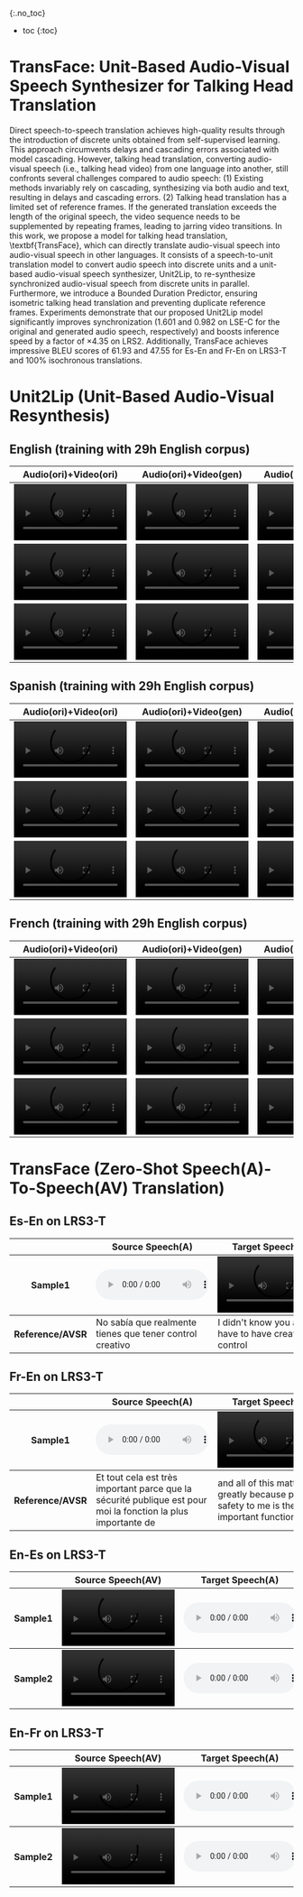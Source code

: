 {:.no_toc}
* toc
{:toc}

# TransFace: Unit-Based Audio-Visual Speech Synthesizer for Talking Head Translation
Direct speech-to-speech translation achieves high-quality results through the introduction of discrete units obtained from self-supervised learning. This approach circumvents delays and cascading errors associated with model cascading. However, talking head translation, converting audio-visual speech (i.e., talking head video) from one language into another, still confronts several challenges compared to audio speech: (1) Existing methods invariably rely on cascading, synthesizing via both audio and text, resulting in delays and cascading errors. (2) Talking head translation has a limited set of reference frames. If the generated translation exceeds the length of the original speech, the video sequence needs to be supplemented by repeating frames, leading to jarring video transitions. In this work, we propose a model for talking head translation, \textbf{TransFace}, which can directly translate audio-visual speech into audio-visual speech in other languages. It consists of a speech-to-unit translation model to convert audio speech into discrete units and a unit-based audio-visual speech synthesizer, Unit2Lip, to re-synthesize synchronized audio-visual speech from discrete units in parallel. Furthermore, we introduce a Bounded Duration Predictor, ensuring isometric talking head translation and preventing duplicate reference frames. Experiments demonstrate that our proposed Unit2Lip model significantly improves synchronization (1.601 and 0.982 on LSE-C for the original and generated audio speech, respectively) and boosts inference speed by a factor of $\times$4.35 on LRS2. Additionally, TransFace achieves impressive BLEU scores of 61.93 and 47.55 for Es-En and Fr-En on LRS3-T and 100\% isochronous translations.
# Unit2Lip (Unit-Based Audio-Visual Resynthesis)

## English (training with 29h English corpus)
 
<table>
    <thead>
        <tr>
            <th style="text-align: center">Audio(ori)+Video(ori)</th>
            <th style="text-align: center">Audio(ori)+Video(gen)</th>
            <th style="text-align: center">Audio(gen)+Video(ori)</th>
            <th style="text-align: center">Audio(gen)+Video(gen)</th>
        </tr>
    </thead>
    <tbody>
        <tr>
            <td style="text-align: center"><video controls style="width: 200px;"><source src="case/unit2lip/en/0_Ao_Vo.mp4"></video></td>
            <td style="text-align: center"><video controls style="width: 200px;"><source src="case/unit2lip/en/0_Ao_Vg.mp4"></video></td>
            <td style="text-align: center"><video controls style="width: 200px;"><source src="case/unit2lip/en/0_Ag_Vo.mp4"></video></td>
            <td style="text-align: center"><video controls style="width: 200px;"><source src="case/unit2lip/en/0_Ag_Vg.mp4"></video></td>
        </tr>
        <tr>
            <td style="text-align: center"><video controls style="width: 200px;"><source src="case/unit2lip/en/1_Ao_Vo.mp4"></video></td>
            <td style="text-align: center"><video controls style="width: 200px;"><source src="case/unit2lip/en/1_Ao_Vg.mp4"></video></td>
            <td style="text-align: center"><video controls style="width: 200px;"><source src="case/unit2lip/en/1_Ag_Vo.mp4"></video></td>
            <td style="text-align: center"><video controls style="width: 200px;"><source src="case/unit2lip/en/1_Ag_Vg.mp4"></video></td>
        </tr>
        <tr>
            <td style="text-align: center"><video controls style="width: 200px;"><source src="case/unit2lip/en/2_Ao_Vo.mp4"></video></td>
            <td style="text-align: center"><video controls style="width: 200px;"><source src="case/unit2lip/en/2_Ao_Vg.mp4"></video></td>
            <td style="text-align: center"><video controls style="width: 200px;"><source src="case/unit2lip/en/2_Ag_Vo.mp4"></video></td>
            <td style="text-align: center"><video controls style="width: 200px;"><source src="case/unit2lip/en/2_Ag_Vg.mp4"></video></td>
        </tr>
    </tbody>
</table>

## Spanish (training with 29h English corpus)

<table>
    <thead>
        <tr>
            <th style="text-align: center">Audio(ori)+Video(ori)</th>
            <th style="text-align: center">Audio(ori)+Video(gen)</th>
            <th style="text-align: center">Audio(gen)+Video(ori)</th>
            <th style="text-align: center">Audio(gen)+Video(gen)</th>
        </tr>
    </thead>
    <tbody>
        <tr>
            <td style="text-align: center"><video controls style="width: 200px;"><source src="case/unit2lip/es/0_Ao_Vo.mp4"></video></td>
            <td style="text-align: center"><video controls style="width: 200px;"><source src="case/unit2lip/es/0_Ao_Vg.mp4"></video></td>
            <td style="text-align: center"><video controls style="width: 200px;"><source src="case/unit2lip/es/0_Ag_Vo.mp4"></video></td>
            <td style="text-align: center"><video controls style="width: 200px;"><source src="case/unit2lip/es/0_Ag_Vg.mp4"></video></td>
        </tr>
        <tr>
            <td style="text-align: center"><video controls style="width: 200px;"><source src="case/unit2lip/es/1_Ao_Vo.mp4"></video></td>
            <td style="text-align: center"><video controls style="width: 200px;"><source src="case/unit2lip/es/1_Ao_Vg.mp4"></video></td>
            <td style="text-align: center"><video controls style="width: 200px;"><source src="case/unit2lip/es/1_Ag_Vo.mp4"></video></td>
            <td style="text-align: center"><video controls style="width: 200px;"><source src="case/unit2lip/es/1_Ag_Vg.mp4"></video></td>
        </tr>
        <tr>
            <td style="text-align: center"><video controls style="width: 200px;"><source src="case/unit2lip/es/2_Ao_Vo.mp4"></video></td>
            <td style="text-align: center"><video controls style="width: 200px;"><source src="case/unit2lip/es/2_Ao_Vg.mp4"></video></td>
            <td style="text-align: center"><video controls style="width: 200px;"><source src="case/unit2lip/es/2_Ag_Vo.mp4"></video></td>
            <td style="text-align: center"><video controls style="width: 200px;"><source src="case/unit2lip/es/2_Ag_Vg.mp4"></video></td>
        </tr>
    </tbody>
</table>

## French (training with 29h English corpus)

<table>
    <thead>
        <tr>
            <th style="text-align: center">Audio(ori)+Video(ori)</th>
            <th style="text-align: center">Audio(ori)+Video(gen)</th>
            <th style="text-align: center">Audio(gen)+Video(ori)</th>
            <th style="text-align: center">Audio(gen)+Video(gen)</th>
        </tr>
    </thead>
    <tbody>
        <tr>
            <td style="text-align: center"><video controls style="width: 200px;"><source src="case/unit2lip/fr/0_Ao_Vo.mp4"></video></td>
            <td style="text-align: center"><video controls style="width: 200px;"><source src="case/unit2lip/fr/0_Ao_Vg.mp4"></video></td>
            <td style="text-align: center"><video controls style="width: 200px;"><source src="case/unit2lip/fr/0_Ag_Vo.mp4"></video></td>
            <td style="text-align: center"><video controls style="width: 200px;"><source src="case/unit2lip/fr/0_Ag_Vg.mp4"></video></td>
        </tr>
        <tr>
            <td style="text-align: center"><video controls style="width: 200px;"><source src="case/unit2lip/fr/1_Ao_Vo.mp4"></video></td>
            <td style="text-align: center"><video controls style="width: 200px;"><source src="case/unit2lip/fr/1_Ao_Vg.mp4"></video></td>
            <td style="text-align: center"><video controls style="width: 200px;"><source src="case/unit2lip/fr/1_Ag_Vo.mp4"></video></td>
            <td style="text-align: center"><video controls style="width: 200px;"><source src="case/unit2lip/fr/1_Ag_Vg.mp4"></video></td>
        </tr>
        <tr>
            <td style="text-align: center"><video controls style="width: 200px;"><source src="case/unit2lip/fr/2_Ao_Vo.mp4"></video></td>
            <td style="text-align: center"><video controls style="width: 200px;"><source src="case/unit2lip/fr/2_Ao_Vg.mp4"></video></td>
            <td style="text-align: center"><video controls style="width: 200px;"><source src="case/unit2lip/fr/2_Ag_Vo.mp4"></video></td>
            <td style="text-align: center"><video controls style="width: 200px;"><source src="case/unit2lip/fr/2_Ag_Vg.mp4"></video></td>
        </tr>
    </tbody>
</table>

# TransFace (Zero-Shot Speech(A)-To-Speech(AV) Translation)

## Es-En on LRS3-T

<table>
    <thead>
        <tr>
            <th style="text-align: center"></th>
            <th style="text-align: center">Source Speech(A)</th>
            <th style="text-align: center">Target Speech(AV)</th>
            <th style="text-align: center">AVSR+NMT+TTS+Wav2Lip</th>
            <th style="text-align: center">ST+TTS+Wav2Lip</th>
            <th style="text-align: center">S2ST+Wav2Lip</th>
            <th style="text-align: center">TransFace</th>
            <th style="text-align: center">TransFace+bounded</th>
        </tr>
    </thead>
    <tbody>
        <tr>
            <th style="text-align: center">Sample1</th>
            <td style="text-align: center"><audio controls style="width: 200px;"><source src="case/S2ST/es-en/demo2/source.wav"></audio></td>
            <td style="text-align: center"><video controls style="width: 200px;"><source src="case/S2ST/es-en/demo2/target.mp4"></video></td>
            <td style="text-align: center"><video controls style="width: 200px;"><source src="case/S2ST/es-en/demo2/NMT.mp4"></video></td>
            <td style="text-align: center"><video controls style="width: 200px;"><source src="case/S2ST/es-en/demo2/ST.mp4"></video></td>
            <td style="text-align: center"><video controls style="width: 200px;"><source src="case/S2ST/es-en/demo2/S2ST_wav2lip.mp4"></video></td>
            <td style="text-align: center"><video controls style="width: 200px;"><source src="case/S2ST/es-en/demo2/full.mp4"></video></td>
            <td style="text-align: center"><video controls style="width: 200px;"><source src="case/S2ST/es-en/demo2/full_bounded.mp4"></video></td>
        </tr>
    </tbody>
    <tbody>
        <tr>
            <th style="text-align: center">Reference/AVSR</th>
            <td>No sabía que realmente tienes que tener control creativo</td>
            <td>I didn't know you actually have to have creative control</td>
            <td>I didn't know that you really have to have creative control</td>
            <td>I didn't know that you really have the creative control</td>
            <td>i didn't know that they had to have the creative control</td>
            <td>i didn't know that they had to have the creative control</td>
            <td>i didn't know that you really have to be creative control</td>
        </tr>
    </tbody>
</table>

## Fr-En on LRS3-T

<table>
    <thead>
        <tr>
            <th style="text-align: center"></th>
            <th style="text-align: center">Source Speech(A)</th>
            <th style="text-align: center">Target Speech(AV)</th>
            <th style="text-align: center">AVSR+NMT+TTS+Wav2Lip</th>
            <th style="text-align: center">ST+TTS+Wav2Lip</th>
            <th style="text-align: center">S2ST+Wav2Lip</th>
            <th style="text-align: center">TransFace</th>
            <th style="text-align: center">TransFace+bounded</th>
        </tr>
    </thead>
    <tbody>
        <tr>
            <th style="text-align: center">Sample1</th>
            <td style="text-align: center"><audio controls style="width: 200px;"><source src="case/S2ST/fr-en/demo2/source.wav"></audio></td>
            <td style="text-align: center"><video controls style="width: 200px;"><source src="case/S2ST/fr-en/demo2/target.mp4"></video></td>
            <td style="text-align: center"><video controls style="width: 200px;"><source src="case/S2ST/fr-en/demo2/NMT.mp4"></video></td>
            <td style="text-align: center"><video controls style="width: 200px;"><source src="case/S2ST/fr-en/demo2/ST.mp4"></video></td>
            <td style="text-align: center"><video controls style="width: 200px;"><source src="case/S2ST/fr-en/demo2/S2ST_wav2lip.mp4"></video></td>
            <td style="text-align: center"><video controls style="width: 200px;"><source src="case/S2ST/fr-en/demo2/full.mp4"></video></td>
            <td style="text-align: center"><video controls style="width: 200px;"><source src="case/S2ST/fr-en/demo2/full_bounded.mp4"></video></td>
        </tr>
    </tbody>
    <tbody>
        <tr>
            <th style="text-align: center">Reference/AVSR</th>
            <td>Et tout cela est très important parce que la sécurité publique est pour moi la fonction la plus importante de</td>
            <td>and all of this matters greatly because public safety to me is the most important function of</td>
            <td>all this is very important because public safety is for me the most important function of </td>
            <td>all this is very important because public safety is for me the most important function</td>
            <td>and all this is very important because the public safety is for me the most important function</td>
            <td>and all this is very important because the public safety is for me the most important function of</td>
            <td>and all this is very important because public safety for me is the most important function of</td>
        </tr>
    </tbody>
</table>


## En-Es on LRS3-T
<table>
    <thead>
        <tr>
            <th style="text-align: center"></th>
            <th style="text-align: center">Source Speech(AV)</th>
            <th style="text-align: center">Target Speech(A)</th>
            <th style="text-align: center">TransFace</th>
            <th style="text-align: center">TransFace+bounded</th>
        </tr>
    </thead>
    <tbody>
        <tr>
            <th style="text-align: center">Sample1</th>
            <td style="text-align: center"><video controls style="width: 200px;"><source src="case/S2ST/en-es/demo1/source.mp4"></video></td>
            <td style="text-align: center"><audio controls style="width: 200px;"><source src="case/S2ST/en-es/demo1/target.wav"></audio></td>
            <td style="text-align: center"><video controls style="width: 200px;"><source src="case/S2ST/en-es/demo1/s2st.mp4"></video></td>
            <td style="text-align: center"><video controls style="width: 200px;"><source src="case/S2ST/en-es/demo1/s2st_bounded.mp4"></video></td>
        </tr>
    </tbody>
    <tbody>
        <tr>
            <th style="text-align: center">Sample2</th>
            <td style="text-align: center"><video controls style="width: 200px;"><source src="case/S2ST/en-es/demo2/source.mp4"></video></td>
            <td style="text-align: center"><audio controls style="width: 200px;"><source src="case/S2ST/en-es/demo2/target.wav"></audio></td>
            <td style="text-align: center"><video controls style="width: 200px;"><source src="case/S2ST/en-es/demo2/s2st.mp4"></video></td>
            <td style="text-align: center"><video controls style="width: 200px;"><source src="case/S2ST/en-es/demo2/s2st_bounded.mp4"></video></td>
        </tr>
    </tbody>
</table>



## En-Fr on LRS3-T
<table>
    <thead>
        <tr>
            <th style="text-align: center"></th>
            <th style="text-align: center">Source Speech(AV)</th>
            <th style="text-align: center">Target Speech(A)</th>
            <th style="text-align: center">TransFace</th>
            <th style="text-align: center">TransFace+bounded</th>
        </tr>
    </thead>
    <tbody>
        <tr>
            <th style="text-align: center">Sample1</th>
            <td style="text-align: center"><video controls style="width: 200px;"><source src="case/S2ST/en-fr/demo1/source.mp4"></video></td>
            <td style="text-align: center"><audio controls style="width: 200px;"><source src="case/S2ST/en-fr/demo1/target.wav"></audio></td>
            <td style="text-align: center"><video controls style="width: 200px;"><source src="case/S2ST/en-fr/demo1/s2st.mp4"></video></td>
            <td style="text-align: center"><video controls style="width: 200px;"><source src="case/S2ST/en-fr/demo1/s2st_bounded.mp4"></video></td>
        </tr>
    </tbody>
    <tbody>
        <tr>
            <th style="text-align: center">Sample2</th>
            <td style="text-align: center"><video controls style="width: 200px;"><source src="case/S2ST/en-fr/demo2/source.mp4"></video></td>
            <td style="text-align: center"><audio controls style="width: 200px;"><source src="case/S2ST/en-fr/demo2/target.wav"></audio></td>
            <td style="text-align: center"><video controls style="width: 200px;"><source src="case/S2ST/en-fr/demo2/s2st.mp4"></video></td>
            <td style="text-align: center"><video controls style="width: 200px;"><source src="case/S2ST/en-fr/demo2/s2st_bounded.mp4"></video></td>
        </tr>
    </tbody>
</table>
